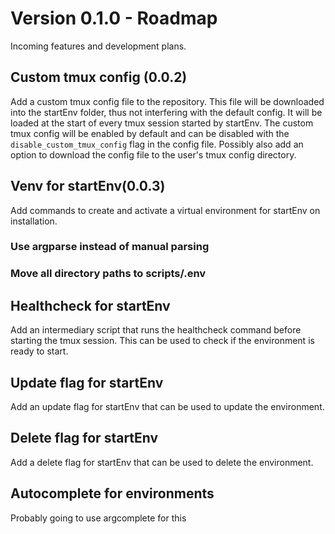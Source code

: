 # Version 0.1.0 - Roadmap

Incoming features and development plans.

## Custom tmux config (0.0.2) 
Add a custom tmux config file to the repository. This file will be downloaded into the startEnv folder, thus not interfering with the default config.
It will be loaded at the start of every tmux session started by startEnv.
The custom tmux config will be enabled by default and can be disabled with the `disable_custom_tmux_config` flag in the config file.
Possibly also add an option to download the config file to the user's tmux config directory.

## Venv for startEnv(0.0.3)
Add commands to create and activate a virtual environment for startEnv on installation.


### Use argparse instead of manual parsing 


### Move all directory paths to scripts/.env



## Healthcheck for startEnv
Add an intermediary script that runs the healthcheck command before starting the tmux session. This can be used to check if the environment is ready to start.

## Update flag for startEnv
Add an update flag for startEnv that can be used to update the environment.

## Delete flag for startEnv
Add a delete flag for startEnv that can be used to delete the environment.

## Autocomplete for environments
Probably going to use argcomplete for this
